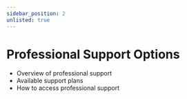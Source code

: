 ```yaml
---
sidebar_position: 2
unlisted: true
---
```


# Professional Support Options

- Overview of professional support
- Available support plans
- How to access professional support
